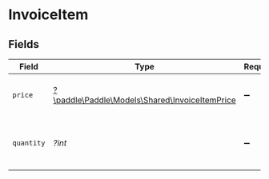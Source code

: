 # InvoiceItem


## Fields

| Field                                                                                     | Type                                                                                      | Required                                                                                  | Description                                                                               |
| ----------------------------------------------------------------------------------------- | ----------------------------------------------------------------------------------------- | ----------------------------------------------------------------------------------------- | ----------------------------------------------------------------------------------------- |
| `price`                                                                                   | [?\paddle\Paddle\Models\Shared\InvoiceItemPrice](../../Models/Shared/InvoiceItemPrice.md) | :heavy_minus_sign:                                                                        | The price of the product in the item<br/>                                                 |
| `quantity`                                                                                | *?int*                                                                                    | :heavy_minus_sign:                                                                        | Quantity of the product in the item, greater than 0                                       |